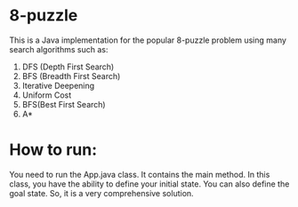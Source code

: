 # 8-puzzle
This is a Java implementation for the popular 8-puzzle problem using many search algorithms such as:
1) DFS (Depth First Search)
2) BFS (Breadth First Search)
3) Iterative Deepening
4) Uniform Cost
5) BFS(Best First Search)
6) A*
# How to run:
You need to run the App.java class. It contains the main method. In this class, you have the ability to define your initial state. You can also define the goal state. So, it is a very comprehensive solution. 
